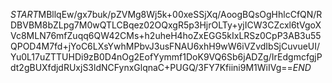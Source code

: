 $START$MBllqEw/gx7buk/pZVMg8Wj5k+00xeSSjXq/AoogBQsOgHhlcCfQN/RDBVBM8bZLpg7M0wQTLCBqez02OQxgR5p3HjrOLTy+yjICW3CZcxl6tVgoXVc8MLN76mfZuqq6QW42CMs+h2uheH4hoZxEGG5kIxLRSz0CpP3AB3u55QPOD4M7fd+jYoC6LXsYwhMPbvJ3usFNAU6xhH9wW6iVZvdIbSjCuvueUI/Yu0L17uZTTUHDi9zB0D4nOg2EofYymmf1DoK9VQ6Sb6jADZg/IrEdgmcfgjPdt2gBUXfdjdRUxjS3ldNCFynxGlqnaC+PUGQ/3FY7Kfiini9M1WiIVg==$END$